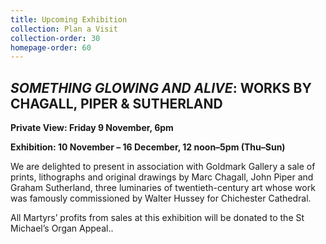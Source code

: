 ```yaml
---
title: Upcoming Exhibition
collection: Plan a Visit
collection-order: 30
homepage-order: 60
---
```


## <cite>SOMETHING GLOWING AND ALIVE</cite>: WORKS BY CHAGALL, PIPER & SUTHERLAND

**Private View: Friday 9 November, 6pm**

**Exhibition: 10 November &ndash; 16 December, 12 noon&ndash;5pm (Thu&ndash;Sun)**

We are delighted to present in association with Goldmark Gallery a sale of prints, lithographs and original drawings by Marc Chagall, John Piper and Graham Sutherland, three luminaries of twentieth-century art whose work was famously commissioned by Walter Hussey for Chichester Cathedral.

All Martyrs&rsquo; profits from sales at this exhibition will be donated to the St Michael&rsquo;s Organ Appeal..